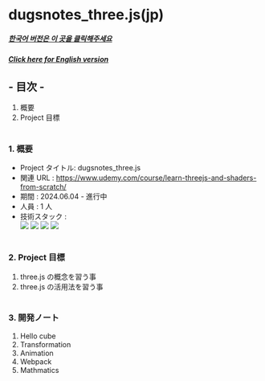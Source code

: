 # dugsnotes_three.js(jp)

##### [한국어 버전은 이 곳을 클릭해주세요](README.md)

##### [Click here for English version](README_EN.md)

## - 目次 -

1. 概要
2. Project 目標
   </br>
   </br>

### 1. 概要

- Project タイトル: dugsnotes_three.js
- 関連 URL : https://www.udemy.com/course/learn-threejs-and-shaders-from-scratch/
- 期間 : 2024.06.04 - 進行中
- 人員 : 1 人
- 技術スタック : </br>
  <img src="https://img.shields.io/badge/html-E34F26?style=for-the-badge&logo=html5&logoColor=white">
  <img src="https://img.shields.io/badge/css-1572B6?style=for-the-badge&logo=css3&logoColor=white">
  <img src="https://img.shields.io/badge/javascript-F7DF1E?style=for-the-badge&logo=javascript&logoColor=white">
  <img src="https://img.shields.io/badge/three.js-000000?style=for-the-badge&logo=three.js&logoColor=white">
  </br>
  </br>

### 2. Project 目標

1. three.js の概念を習う事
2. three.js の活用法を習う事
   </br>
   </br>

### 3. 開発ノート

1. Hello cube
2. Transformation
3. Animation
4. Webpack
5. Mathmatics
